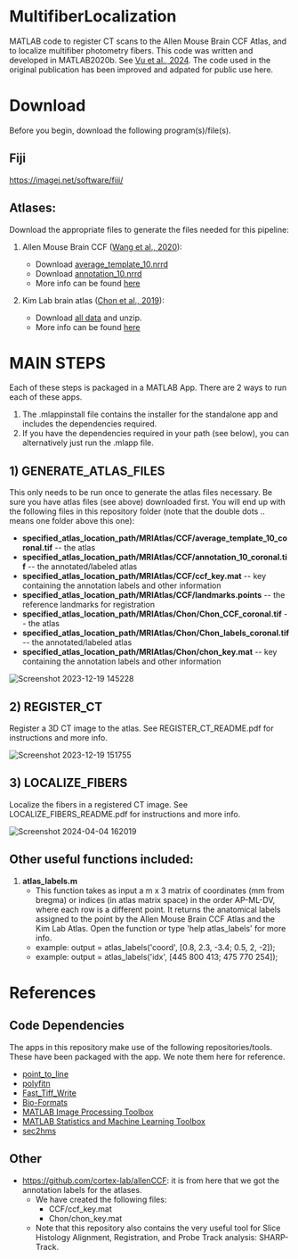 # MultifiberLocalization
MATLAB code to register CT scans to the Allen Mouse Brain CCF Atlas, and to localize multifiber photometry fibers. This code was written and developed in MATLAB2020b. See [Vu et al., 2024](https://www.sciencedirect.com/science/article/pii/S0896627323009704?via%3Dihub). The code used in the original publication has been improved and adpated for public use here.



# Download
Before you begin, download the following program(s)/file(s).


## Fiji
https://imagej.net/software/fiji/




## Atlases: 
Download the appropriate files to generate the files needed for this pipeline:
1. Allen Mouse Brain CCF ([Wang et al., 2020](https://pubmed.ncbi.nlm.nih.gov/32386544/)):    
   * Download [average_template_10.nrrd](https://download.alleninstitute.org/informatics-archive/current-release/mouse_ccf/average_template/average_template_10.nrrd) 
   * Download [annotation_10.nrrd](https://download.alleninstitute.org/informatics-archive/current-release/mouse_ccf/annotation/ccf_2022/annotation_10.nrrd)
   * More info can be found [here](https://help.brain-map.org/display/mouseconnectivity/API#API-DownloadAtlas3-DReferenceModels)
  
     
2. Kim Lab brain atlas ([Chon et al., 2019](https://pubmed.ncbi.nlm.nih.gov/31699990/)): 
   * Download [all data](https://kimlab.io/brain-map/atlas/assets/data_share/Atlas_Web_Release_data.7z) and unzip.
   * More info can be found [here](https://kimlab.io/brain-map/atlas/)    
  
# MAIN STEPS
Each of these steps is packaged in a MATLAB App. There are 2 ways to run each of these apps.
1. The .mlappinstall file contains the installer for the standalone app and includes the dependencies required.
2. If you have the dependencies required in your path (see below), you can alternatively just run the .mlapp file.


## 1) GENERATE_ATLAS_FILES 
This only needs to be run once to generate the atlas files necessary. Be sure you have atlas files (see above) downloaded first. You will end up with the following files in this repository folder (note that the double dots .. means one folder above this one):
  * **specified_atlas_location_path/MRIAtlas/CCF/average_template_10_coronal.tif** -- the atlas
  * **specified_atlas_location_path/MRIAtlas/CCF/annotation_10_coronal.tif** -- the annotated/labeled atlas
  * **specified_atlas_location_path/MRIAtlas/CCF/ccf_key.mat** -- key containing the annotation labels and other information
  * **specified_atlas_location_path/MRIAtlas/CCF/landmarks.points** -- the reference landmarks for registration
  * **specified_atlas_location_path/MRIAtlas/Chon/Chon_CCF_coronal.tif** -- the atlas
  * **specified_atlas_location_path/MRIAtlas/Chon/Chon_labels_coronal.tif** -- the annotated/labeled atlas
  * **specified_atlas_location_path/MRIAtlas/Chon/chon_key.mat** -- key containing the annotation labels and other information

![Screenshot 2023-12-19 145228](https://github.com/HoweLab/MultifiberLocalization/assets/21954946/1577bf6e-5e1f-4d1b-9298-072ae3d33b83)




## 2) REGISTER_CT
Register a 3D CT image to the atlas. See REGISTER_CT_README.pdf for instructions and more info.

![Screenshot 2023-12-19 151755](https://github.com/HoweLab/MultifiberLocalization/assets/21954946/1b18f51e-1816-43cf-a951-e9cd76d53725)




## 3) LOCALIZE_FIBERS
Localize the fibers in a registered CT image. See LOCALIZE_FIBERS_README.pdf for instructions and more info.

![Screenshot 2024-04-04 162019](https://github.com/HoweLab/MultifiberLocalization/assets/21954946/fe3d395c-eead-430e-bcf5-082a08814011)



## Other useful functions included:
1. **atlas_labels.m**
   * This function takes as input a m x 3 matrix of coordinates (mm from bregma) or indices (in atlas matrix space) in the order AP-ML-DV, where each row is a different point. It returns the anatomical labels assigned to the point by the Allen Mouse Brain CCF Atlas and the Kim Lab Atlas. Open the function or type 'help atlas_labels' for more info.
   * example: output = atlas_labels('coord', [0.8, 2.3, -3.4; 0.5, 2, -2]);
   * example: output = atlas_labels('idx', [445 800 413; 475 770 254]);
  
# References   

## Code Dependencies 
The apps in this repository make use of the following repositories/tools. These have been packaged with the app. We note them here for reference.
* [point_to_line](https://github.com/thrynae/point_to_line_distance)
* [polyfitn](https://www.mathworks.com/matlabcentral/fileexchange/34765-polyfitn)
* [Fast_Tiff_Write](https://github.com/rharkes/Fast_Tiff_Write)
* [Bio-Formats](https://bio-formats.readthedocs.io/en/v7.0.1/users/matlab/index.html)
* [MATLAB Image Processing Toolbox](https://www.mathworks.com/products/image.html)
* [MATLAB Statistics and Machine Learning Toolbox](https://www.mathworks.com/products/statistics.html)
* [sec2hms](https://www.mathworks.com/matlabcentral/fileexchange/22817-seconds-to-hours-minutes-seconds)


## Other
* https://github.com/cortex-lab/allenCCF: it is from here that we got the annotation labels for the atlases. 
  * We have created the following files:
    * CCF/ccf_key.mat  
    * Chon/chon_key.mat
  * Note that this repository also contains the very useful tool for Slice Histology Alignment, Registration, and Probe Track analysis: SHARP-Track.

